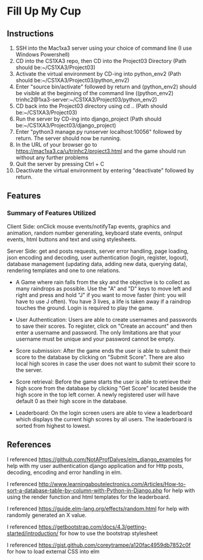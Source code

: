 # Fill Up My Cup

## Instructions
1. SSH into the Mac1xa3 server using your choice of command line (I use Windows Powershell)
2. CD into the CS1XA3 repo, then CD into the Project03 Directory (Path should be:~/CS1XA3/Project03)
3. Activate the virtual environment by CD-ing into python_env2 (Path should be:~/CS1XA3/Project03/python_env2)
4. Enter "source bin/activate" followed by return and (python_env2) should be visible at the beginning of the command line ((python_env2) trinhc2@1xa3-server:~/CS1XA3/Project03/python_env2)
5. CD back into the Project03 directory using cd .. (Path should be:~/CS1XA3/Project03)
6. Run the server by CD-ing into django_project (Path should be:~/CS1XA3/Project03/django_project)
7. Enter "python3 manage.py runserver localhost:10056" followed by return. The server should now be running.
8. In the URL of your browser go to https://mac1xa3.ca/u/trinhc2/project3.html and the game should run without any further problems
9. Quit the server by pressing Ctrl + C
10. Deactivate the virtual environment by entering "deactivate" followed by return.

## Features
### Summary of Features Utilized

Client Side: onClick mouse events/notifyTap events, graphics and animation, random number generating, keyboard state events, onInput events, html buttons and text and using stylesheets.

Server Side: get and posts requests, server error handling, page loading, json encoding and decoding, user authentication (login, register, logout), database management (updating data, adding new data, querying data), rendering templates and one to one relations.

* A Game where rain falls from the sky and the objective is to collect as many raindrops as possible. Use the "A" and "D" keys to move left and right and press and hold "J" if you want to move faster (hint: you will have to use J often). You have 3 lives, a life is taken away if a raindrop touches the ground. Login is required to play the game.

* User Authentication: Users are able to create usernames and passwords to save their scores. To register, click on "Create an account" and then enter a username and password. The only limitations are that your username must be unique and your password cannot be empty.

* Score submission: After the game ends the user is able to submit their score to the database by clicking on "Submit Score". There are also local high scores in case the user does not want to submit their score to the server.

* Score retrieval: Before the game starts the user is able to retrieve their high score from the database by clicking "Get Score" located beside the high score in the top left corner. A newly registered user will have default 0 as their high score in the database.

* Leaderboard: On the login screen users are able to view a leaderboard which displays the current high scores by all users. The leaderboard is sorted from highest to lowest.

## References
I referenced https://github.com/NotAProfDalves/elm_django_examples for help with my user authentication django application and for Http posts, decoding, encoding and error handling in elm.

I referenced http://www.learningaboutelectronics.com/Articles/How-to-sort-a-database-table-by-column-with-Python-in-Django.php for help with using the render function and html templates for the leaderboard.

I referenced https://guide.elm-lang.org/effects/random.html for help with randomly generated an X value.

I referenced https://getbootstrap.com/docs/4.3/getting-started/introduction/ for how to use the bootstrap stylesheet

I referenced https://gist.github.com/coreytrampe/a120fac4959db7852c0f for how to load external CSS into elm
